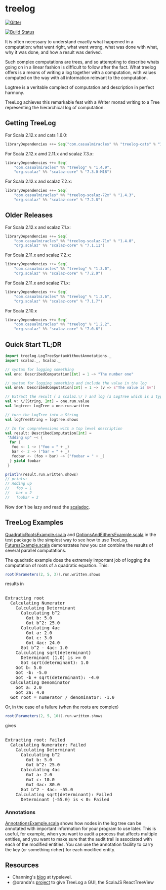 treelog
=======

[![Gitter](https://badges.gitter.im/Join%20Chat.svg)](https://gitter.im/lancewalton/treelog?utm_source=badge&utm_medium=badge&utm_campaign=pr-badge&utm_content=badge)

[![Build Status](https://travis-ci.org/lancewalton/treelog.png?branch=master)](https://travis-ci.org/lancewalton/treelog)

It is often necessary to understand exactly what happened in a computation: what went right, what went wrong,
 what was done with what, why it was done, and how a result was derived.

Such complex computations are trees, and so attempting to describe whats going on in a linear fashion is difficult to follow after the fact. 
What treelog offers is a means of writing a log together with a computation, with values computed on the way with all information relevant to
the computation. 

Logtree is a veritable complect of computation and description in perfect harmony.

TreeLog achieves this remarkable feat with a Writer monad writing to a Tree representing the hierarchical log of computation.

Getting TreeLog
---------------

For Scala 2.12.x and cats 1.6.0:

```scala
libraryDependencies ++= Seq("com.casualmiracles" %% "treelog-cats" % "1.4.9")
```

For Scala 2.12.x amd 2.11.x and scalaz 7.3.x:

```scala
libraryDependencies ++= Seq(
    "com.casualmiracles" %% "treelog" % "1.4.9",
    "org.scalaz" %% "scalaz-core" % "7.3.0-M18")
```

For Scala 2.12.x and scalaz 7.2.x:

```scala
libraryDependencies ++= Seq(
    "com.casualmiracles" %% "treelog-scalaz-72x" % "1.4.3",
    "org.scalaz" %% "scalaz-core" % "7.2.8")
```


Older Releases
--------------


For Scala 2.12.x and scalaz 7.1.x:

```scala
libraryDependencies ++= Seq(
    "com.casualmiracles" %% "treelog-scalaz-71x" % "1.4.0",
    "org.scalaz" %% "scalaz-core" % "7.1.11")
```

For Scala 2.11.x and scalaz 7.2.x:

```scala
libraryDependencies ++= Seq(
    "com.casualmiracles" %% "treelog" % "1.3.0",
    "org.scalaz" %% "scalaz-core" % "7.2.0")
```


For Scala 2.11.x and scalaz 7.1.x:

```scala
libraryDependencies ++= Seq(
    "com.casualmiracles" %% "treelog" % "1.2.6",
    "org.scalaz" %% "scalaz-core" % "7.1.7")
```

For Scala 2.10.x

```scala
libraryDependencies ++= Seq(
    "com.casualmiracles" %% "treelog" % "1.2.2",
    "org.scalaz" %% "scalaz-core" % "7.0.6")
```


Quick Start TL;DR
-----------

```scala
import treelog.LogTreeSyntaxWithoutAnnotations._
import scalaz._, Scalaz._

// syntax for logging something
val one: DescribedComputation[Int] = 1 ~> "The number one"

// syntax for logging something and include the value in the log
val oneA: DescribedComputation[Int] = 1 ~> (v => s"The value is $v")

// Extract the result ( a scalaz.\/ ) and log (a LogTree which is a type alias for scalaz.Tree[LogTreeLabel[A]])
val v: \/[String, Int] = one.run.value
val logtree: LogTree = one.run.written

// turn the LogTree into a String
val logTreeString = logtree.shows

// In for comprehensions with a top level description
val result: DescribedComputation[Int] = 
 "Adding up" ~< { 
  for {
   foo <- 1 ~> ("foo = " + _)
   bar <- 2 ~> ("bar = " + _)
   foobar <- (foo + bar) ~> ("foobar = " + _)
  } yield foobar 
 }

println(result.run.written.shows)
// prints:
// Adding up
//   foo = 1
//   bar = 2
//   foobar = 3
```

Now don't be lazy and read the [scaladoc](http://lancewalton.github.io/treelog/latest/api/treelog/index.html).

TreeLog Examples
----------

[QuadraticRootsExample.scala](https://github.com/lancewalton/treelog/blob/master/src/test/scala/QuadraticRootsExample.scala) and
[OptionsAndEithersExample.scala](https://github.com/lancewalton/treelog/blob/master/src/test/scala/OptionsAndEithersExample.scala)
in the test package is the simplest way to see how to use TreeLog.
[FuturesExample.scala](https://github.com/lancewalton/treelog/blob/master/src/test/scala/FuturesExample.scala) demonstrates how
you can combine the results of several parallel computations.

The quadratic example does the extremely important job of logging the computation of roots of a quadratic equation. This:

```scala
root(Parameters(2, 5, 3)).run.written.shows
```

results in 

<pre>   
Extracting root
  Calculating Numerator
    Calculating Determinant
      Calculating b^2
        Got b: 5.0
        Got b^2: 25.0
      Calculating 4ac
        Got a: 2.0
        Got c: 3.0
        Got 4ac: 24.0
      Got b^2 - 4ac: 1.0
    Calculating sqrt(determinant)
      Determinant (1.0) is >= 0
      Got sqrt(determinant): 1.0
    Got b: 5.0
    Got -b: -5.0
    Got -b + sqrt(determinant): -4.0
  Calculating Denominator
    Got a: 2.0
    Got 2a: 4.0
  Got root = numerator / denominator: -1.0
</pre>

Or, in the case of a failure (when the roots are complex)

```scala
root(Parameters(2, 5, 10)).run.written.shows
```

gives

<pre>    
Extracting root: Failed
  Calculating Numerator: Failed
    Calculating Determinant
      Calculating b^2
        Got b: 5.0
        Got b^2: 25.0
      Calculating 4ac
        Got a: 2.0
        Got c: 10.0
        Got 4ac: 80.0
      Got b^2 - 4ac: -55.0
    Calculating sqrt(determinant): Failed
      Determinant (-55.0) is &lt; 0: Failed
</pre>

### Annotations ###

[AnnotationsExample.scala](https://github.com/lancewalton/treelog/blob/master/src/test/scala/AnnotationsExample.scala) shows how nodes in the log tree can be annotated
with important information for your program to use later. This is useful, for example, when you want to audit a process that affects multiple entities, and you
want to make sure that the audit trail is associated with each of the modified entities. You can use the annotation facility to carry the key (or something richer) for each
modified entity.

Resources
---------

* Channing's [blog](http://typelevel.org/blog/2013/10/18/treelog.html) at typelevel.
* @oranda's [project](https://github.com/oranda/treelog-scalajs) to give TreeLog a GUI, the ScalaJS ReactTreeView
